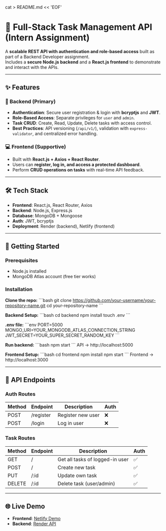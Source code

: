 cat > README.md << 'EOF'
# 📌 Full-Stack Task Management API (Intern Assignment)

A **scalable REST API with authentication and role-based access** built as part of a Backend Developer assignment.  
Includes a **secure Node.js backend** and a **React.js frontend** to demonstrate and interact with the APIs.

---

## ✨ Features

### 🔐 Backend (Primary)
- **Authentication**: Secure user registration & login with **bcryptjs** and **JWT**.  
- **Role-Based Access**: Separate privileges for `user` and `admin`.  
- **Task CRUD**: Create, Read, Update, Delete tasks with access control.  
- **Best Practices**: API versioning (`/api/v1/`), validation with `express-validator`, and centralized error handling.  

### 💻 Frontend (Supportive)
- Built with **React.js + Axios + React Router**.  
- Users can **register, log in, and access a protected dashboard**.  
- Perform **CRUD operations on tasks** with real-time API feedback.  

---

## 🛠️ Tech Stack
- **Frontend**: React.js, React Router, Axios  
- **Backend**: Node.js, Express.js  
- **Database**: MongoDB + Mongoose  
- **Auth**: JWT, bcryptjs  
- **Deployment**: Render (backend), Netlify (frontend)  

---

## 🚀 Getting Started

### Prerequisites
- Node.js installed  
- MongoDB Atlas account (free tier works)  

### Installation

**Clone the repo:**
\`\`\`bash
git clone https://github.com/your-username/your-repository-name.git
cd your-repository-name
\`\`\`

**Backend Setup:**
\`\`\`bash
cd backend
npm install
touch .env
\`\`\`

**.env file:**
\`\`\`env
PORT=5000
MONGO_URI=YOUR_MONGODB_ATLAS_CONNECTION_STRING
JWT_SECRET=YOUR_SUPER_SECRET_RANDOM_KEY
\`\`\`

**Run backend:**
\`\`\`bash
npm start
\`\`\`
API → http://localhost:5000

**Frontend Setup:**
\`\`\`bash
cd frontend
npm install
npm start
\`\`\`
Frontend → http://localhost:3000

---

## 🔌 API Endpoints

### Auth Routes
| Method | Endpoint   | Description       | Auth |
|--------|------------|------------------|------|
| POST   | /register  | Register new user | ❌   |
| POST   | /login     | Log in user       | ❌   |

### Task Routes
| Method | Endpoint | Description                     | Auth |
|--------|----------|---------------------------------|------|
| GET    | /        | Get all tasks of logged-in user | ✅   |
| POST   | /        | Create new task                 | ✅   |
| PUT    | /:id     | Update own task                 | ✅   |
| DELETE | /:id     | Delete task (user/admin)        | ✅   |

---

## 🌐 Live Demo
- **Frontend**: [Netlify Demo](cheerful-llama-d90774.netlify.app)  
- **Backend**: [Render API](https://my-task-api-b3ox.onrender.com)

